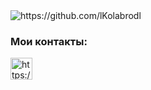 

<img align="left" alt="https://github.com/lKolabrodl" src="https://www.codewars.com/users/lKolabrodl/badges/small" />

<br/>

### Мои контакты:
[<img align="left" alt="https://github.com/lKolabrodl" width="35px" src="https://img.icons8.com/cute-clipart/64/000000/telegram-app.png" />][telegram]

<br/>

[telegram]: https://teleg.run/Kolabrod
[github]: https://github.com/lKolabrodl
